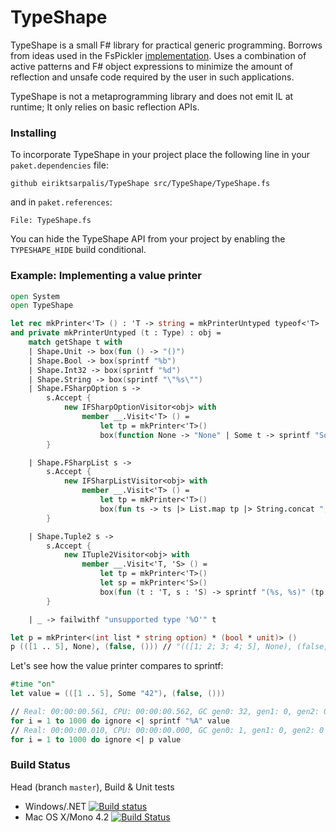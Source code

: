 # TypeShape

TypeShape is a small F# library for practical generic programming.
Borrows from ideas used in the FsPickler [implementation](http://mbraceproject.github.io/FsPickler/overview.html#Pickler-Generation).
Uses a combination of active patterns and F# object expressions to minimize the
amount of reflection and unsafe code required by the user in such applications.

TypeShape is not a metaprogramming library and does not emit IL at runtime;
It only relies on basic reflection APIs.

### Installing

To incorporate TypeShape in your project place the following line in your
`paket.dependencies` file:
```
github eiriktsarpalis/TypeShape src/TypeShape/TypeShape.fs
```
and in `paket.references`:
```
File: TypeShape.fs
```
You can hide the TypeShape API from your project 
by enabling the `TYPESHAPE_HIDE` build conditional.

### Example: Implementing a value printer

```fsharp
open System
open TypeShape

let rec mkPrinter<'T> () : 'T -> string = mkPrinterUntyped typeof<'T> :?> _
and private mkPrinterUntyped (t : Type) : obj =
    match getShape t with
    | Shape.Unit -> box(fun () -> "()")
    | Shape.Bool -> box(sprintf "%b")
    | Shape.Int32 -> box(sprintf "%d")
    | Shape.String -> box(sprintf "\"%s\"")
    | Shape.FSharpOption s ->
        s.Accept {
            new IFSharpOptionVisitor<obj> with
                member __.Visit<'T> () =
                    let tp = mkPrinter<'T>()
                    box(function None -> "None" | Some t -> sprintf "Some (%s)" (tp t))
        }

    | Shape.FSharpList s ->
        s.Accept {
            new IFSharpListVisitor<obj> with
                member __.Visit<'T> () =
                    let tp = mkPrinter<'T>()
                    box(fun ts -> ts |> List.map tp |> String.concat "; " |> sprintf "[%s]")
        }

    | Shape.Tuple2 s ->
        s.Accept {
            new ITuple2Visitor<obj> with
                member __.Visit<'T, 'S> () =
                    let tp = mkPrinter<'T>()
                    let sp = mkPrinter<'S>()
                    box(fun (t : 'T, s : 'S) -> sprintf "(%s, %s)" (tp t) (sp s))
        }

    | _ -> failwithf "unsupported type '%O'" t

let p = mkPrinter<(int list * string option) * (bool * unit)> ()
p (([1 .. 5], None), (false, ())) // "(([1; 2; 3; 4; 5], None), (false, ()))"
```
Let's see how the value printer compares to sprintf:
```fsharp
#time "on"
let value = (([1 .. 5], Some "42"), (false, ()))

// Real: 00:00:00.561, CPU: 00:00:00.562, GC gen0: 32, gen1: 0, gen2: 0
for i = 1 to 1000 do ignore <| sprintf "%A" value
// Real: 00:00:00.010, CPU: 00:00:00.000, GC gen0: 1, gen1: 0, gen2: 0
for i = 1 to 1000 do ignore <| p value
```

### Build Status

Head (branch `master`), Build & Unit tests

* Windows/.NET [![Build status](https://ci.appveyor.com/api/projects/status/6t6vovc2xrj8nqh9?svg=true)](https://ci.appveyor.com/project/nessos/typeshape)
* Mac OS X/Mono 4.2 [![Build Status](https://travis-ci.org/eiriktsarpalis/TypeShape.png?branch=master)](https://travis-ci.org/eiriktsarpalis/TypeShape/branches)
